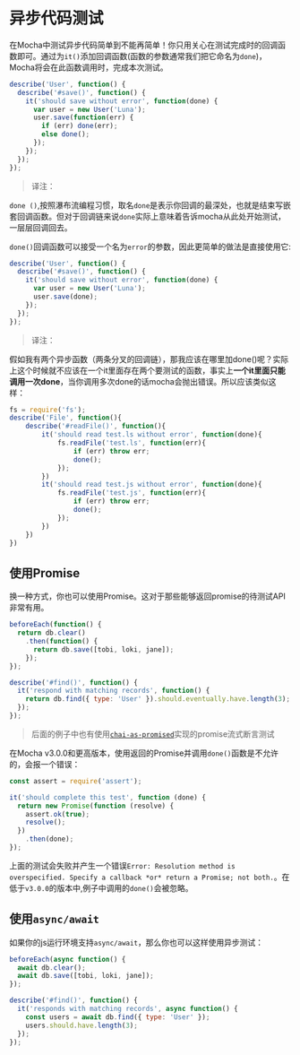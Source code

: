# 异步代码测试

在Mocha中测试异步代码简单到不能再简单！你只用关心在测试完成时的回调函数即可。通过为`it()`添加回调函数(函数的参数通常我们把它命名为`done`)，Mocha将会在此函数调用时，完成本次测试。

```js
describe('User', function() {
  describe('#save()', function() {
    it('should save without error', function(done) {
      var user = new User('Luna');
      user.save(function(err) {
        if (err) done(err);
        else done();
      });
    });
  });
});
```
>译注：

`done ()`,按照瀑布流编程习惯，取名`done`是表示你回调的最深处，也就是结束写嵌套回调函数。但对于回调链来说`done`实际上意味着告诉mocha从此处开始测试，一层层回调回去。


`done()`回调函数可以接受一个名为`error`的参数，因此更简单的做法是直接使用它:

```js
describe('User', function() {
  describe('#save()', function() {
    it('should save without error', function(done) {
      var user = new User('Luna');
      user.save(done);
    });
  });
});

```
>译注：

假如我有两个异步函数（两条分叉的回调链），那我应该在哪里加done()呢？实际上这个时候就不应该在一个it里面存在两个要测试的函数，事实上**一个it里面只能调用一次done**，当你调用多次done的话mocha会抛出错误。所以应该类似这样：

```js
fs = require('fs');  
describe('File', function(){  
    describe('#readFile()', function(){  
        it('should read test.ls without error', function(done){  
            fs.readFile('test.ls', function(err){  
                if (err) throw err;  
                done();  
            });  
        })  
        it('should read test.js without error', function(done){  
            fs.readFile('test.js', function(err){  
                if (err) throw err;  
                done();  
            });  
        })  
    })  
})  
```

## 使用Promise

换一种方式，你也可以使用Promise。这对于那些能够返回promise的待测试API非常有用。

```js
beforeEach(function() {
  return db.clear()
    .then(function() {
      return db.save([tobi, loki, jane]);
    });
});

describe('#find()', function() {
  it('respond with matching records', function() {
    return db.find({ type: 'User' }).should.eventually.have.length(3);
  });
});
```
>后面的例子中也有使用[`chai-as-promised`](https://www.npmjs.com/package/chai-as-promised)实现的promise流式断言测试

在Mocha v3.0.0和更高版本，使用返回的Promise并调用`done()`函数是不允许的，会报一个错误：

```js
const assert = require('assert');

it('should complete this test', function (done) {
  return new Promise(function (resolve) {
    assert.ok(true);
    resolve();
  })
    .then(done);
});
```

上面的测试会失败并产生一个错误`Error: Resolution method is overspecified. Specify a callback *or* return a Promise; not both.`。在低于`v3.0.0`的版本中,例子中调用的`done()`会被忽略。

## 使用`async/await`

如果你的js运行环境支持`async/await`，那么你也可以这样使用异步测试：

```js
beforeEach(async function() {
  await db.clear();
  await db.save([tobi, loki, jane]);
});

describe('#find()', function() {
  it('responds with matching records', async function() {
    const users = await db.find({ type: 'User' });
    users.should.have.length(3);
  });
});
```

